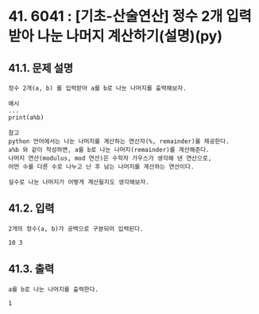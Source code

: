 # 41. 6041 : [기초-산술연산] 정수 2개 입력받아 나눈 나머지 계산하기(설명)(py)
## 41.1. 문제 설명
```
정수 2개(a, b) 를 입력받아 a를 b로 나눈 나머지를 출력해보자.

예시
...
print(a%b)

참고
python 언어에서는 나눈 나머지를 계산하는 연산자(%, remainder)를 제공한다.
a%b 와 같이 작성하면, a를 b로 나눈 나머지(remainder)를 계산해준다.
나머지 연산(modulus, mod 연산)은 수학자 가우스가 생각해 낸 연산으로,
어떤 수를 다른 수로 나누고 난 후 남는 나머지를 계산하는 연산이다.

실수로 나눈 나머지가 어떻게 계산될지도 생각해보자.
```
## 41.2. 입력
```
2개의 정수(a, b)가 공백으로 구분되어 입력된다.

10 3
```
## 41.3. 출력
```
a를 b로 나눈 나머지를 출력한다.

1
```